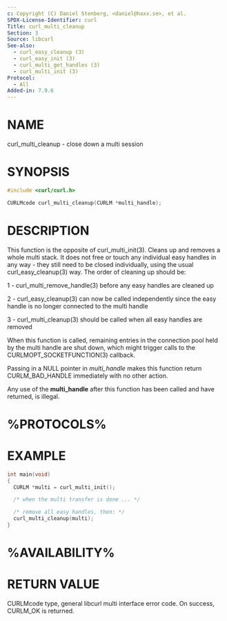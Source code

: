 ```yaml
---
c: Copyright (C) Daniel Stenberg, <daniel@haxx.se>, et al.
SPDX-License-Identifier: curl
Title: curl_multi_cleanup
Section: 3
Source: libcurl
See-also:
  - curl_easy_cleanup (3)
  - curl_easy_init (3)
  - curl_multi_get_handles (3)
  - curl_multi_init (3)
Protocol:
  - All
Added-in: 7.9.6
---
```


# NAME

curl_multi_cleanup - close down a multi session

# SYNOPSIS

~~~c
#include <curl/curl.h>

CURLMcode curl_multi_cleanup(CURLM *multi_handle);
~~~

# DESCRIPTION

This function is the opposite of curl_multi_init(3). Cleans up and removes a
whole multi stack. It does not free or touch any individual easy handles in
any way - they still need to be closed individually, using the usual
curl_easy_cleanup(3) way. The order of cleaning up should be:

1 - curl_multi_remove_handle(3) before any easy handles are cleaned up

2 - curl_easy_cleanup(3) can now be called independently since the easy
handle is no longer connected to the multi handle

3 - curl_multi_cleanup(3) should be called when all easy handles are
removed

When this function is called, remaining entries in the connection pool held by
the multi handle are shut down, which might trigger calls to the
CURLMOPT_SOCKETFUNCTION(3) callback.

Passing in a NULL pointer in *multi_handle* makes this function return
CURLM_BAD_HANDLE immediately with no other action.

Any use of the **multi_handle** after this function has been called and have
returned, is illegal.
# %PROTOCOLS%

# EXAMPLE

~~~c
int main(void)
{
  CURLM *multi = curl_multi_init();

  /* when the multi transfer is done ... */

  /* remove all easy handles, then: */
  curl_multi_cleanup(multi);
}
~~~

# %AVAILABILITY%

# RETURN VALUE

CURLMcode type, general libcurl multi interface error code. On success,
CURLM_OK is returned.
